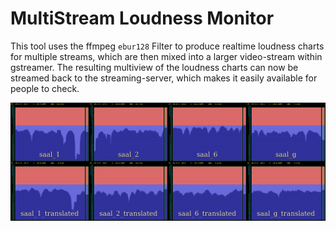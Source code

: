 # MultiStream Loudness Monitor
This tool uses the ffmpeg `ebur128` Filter to produce realtime loudness charts for multiple streams, which are then mixed into a larger video-stream within gstreamer.
The resulting multiview of the loudness charts can now be streamed back to the streaming-server, which makes it easily available for people to check.

![Example Output](screenshot.png)